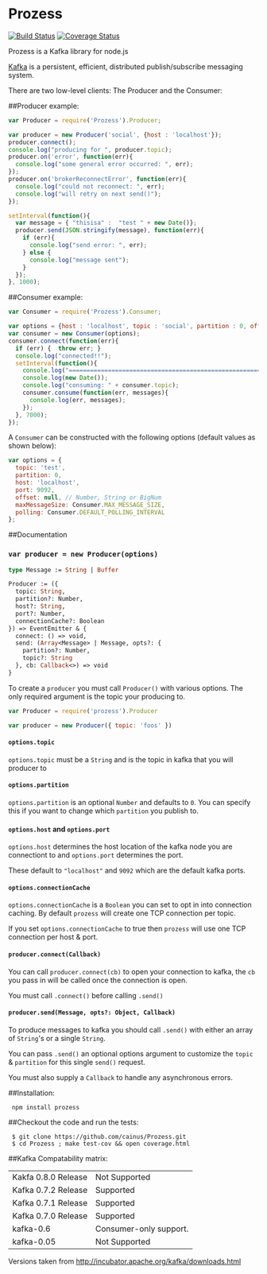 Prozess
=======
[![Build
Status](https://secure.travis-ci.org/cainus/Prozess.png?branch=master)](http://travis-ci.org/cainus/Prozess)
[![Coverage Status](https://coveralls.io/repos/cainus/Prozess/badge.png?branch=master)](https://coveralls.io/r/cainus/Prozess)

Prozess is a Kafka library for node.js

[Kafka](http://incubator.apache.org/kafka/index.html) is a persistent, efficient, distributed publish/subscribe messaging system.

There are two low-level clients: The Producer and the Consumer:

##Producer example:

```javascript
var Producer = require('Prozess').Producer;

var producer = new Producer('social', {host : 'localhost'});
producer.connect();
console.log("producing for ", producer.topic);
producer.on('error', function(err){
  console.log("some general error occurred: ", err);  
});
producer.on('brokerReconnectError', function(err){
  console.log("could not reconnect: ", err);  
  console.log("will retry on next send()");  
});

setInterval(function(){
  var message = { "thisisa" :  "test " + new Date()};
  producer.send(JSON.stringify(message), function(err){
    if (err){
      console.log("send error: ", err);
    } else {
      console.log("message sent");
    }
  });
}, 1000);
```

##Consumer example:

```javascript
var Consumer = require('Prozess').Consumer;

var options = {host : 'localhost', topic : 'social', partition : 0, offset : 0};
var consumer = new Consumer(options);
consumer.connect(function(err){
  if (err) {  throw err; }
  console.log("connected!!");
  setInterval(function(){
    console.log("===================================================================");
    console.log(new Date());
    console.log("consuming: " + consumer.topic);
    consumer.consume(function(err, messages){
      console.log(err, messages);
    });
  }, 7000);
});

```

A `Consumer` can be constructed with the following options (default values as
shown below):

```javascript
var options = {
  topic: 'test',
  partition: 0,
  host: 'localhost',
  port: 9092,
  offset: null, // Number, String or BigNum
  maxMessageSize: Consumer.MAX_MESSAGE_SIZE,
  polling: Consumer.DEFAULT_POLLING_INTERVAL
};
```

##Documentation

### `var producer = new Producer(options)`

```ocaml
type Message := String | Buffer

Producer := ({
  topic: String,
  partition?: Number,
  host?: String,
  port?: Number,
  connectionCache?: Boolean
}) => EventEmitter & {
  connect: () => void,
  send: (Array<Message> | Message, opts?: {
    partition?: Number,
    topic?: String
  }, cb: Callback<>) => void
}
```

To create a `producer` you must call `Producer()` with various
  options. The only required argument is the topic your
  producing to.
  
```js
var Producer = require('prozess').Producer

var producer = new Producer({ topic: 'foos' })
```

#### `options.topic`

`options.topic` must be a `String` and is the topic
  in kafka that you will producer to
  
#### `options.partition`

`options.partition` is an optional `Number` and 
  defaults to `0`. You can specify this if you want
  to change which `partition` you publish to.
  
#### `options.host` and `options.port`

`options.host` determines the host location of the
  kafka node you are connectiont to and `options.port`
  determines the port.
  
These default to `"localhost"` and `9092` which are 
  the default kafka ports.
  
#### `options.connectionCache`

`options.connectionCache` is a `Boolean` you can set
  to opt in into connection caching. By default `prozess`
  will create one TCP connection per topic.
  
If you set `options.connectionCache` to true then 
  `prozess` will use one TCP connection per host & port.
  
#### `producer.connect(Callback)`

You can call `producer.connect(cb)` to open your connection
  to kafka, the `cb` you pass in will be called once the
  connection is open.
  
You must call `.connect()` before calling `.send()`

#### `producer.send(Message, opts?: Object, Callback)`

To produce messages to kafka you should call `.send()` with
  either an array of `String`'s or a single `String`.
  
You can pass `.send()` an optional options argument to 
  customize the `topic` & `partition` for this single `send()`
  request.
  
You must also supply a `Callback` to handle any asynchronous
  errors.

##Installation:

     npm install prozess

##Checkout the code and run the tests:

     $ git clone https://github.com/cainus/Prozess.git
     $ cd Prozess ; make test-cov && open coverage.html


##Kafka Compatability matrix:

<table>
  <tr>
     <td>Kakfa 0.8.0 Release</td><td>Not Supported</td>
  </tr>
  <tr>
    <td>Kafka 0.7.2 Release</td><td>Supported</td>
  <tr>
    <td>Kafka 0.7.1 Release</td><td>Supported</td>
  <tr>
    <td>Kafka 0.7.0 Release</td><td>Supported</td>
  <tr>
    <td>kafka-0.6</td><td>Consumer-only support.</td>
  <tr>
    <td>kafka-0.05</td><td>Not Supported</td>
</table>

Versions taken from http://incubator.apache.org/kafka/downloads.html

